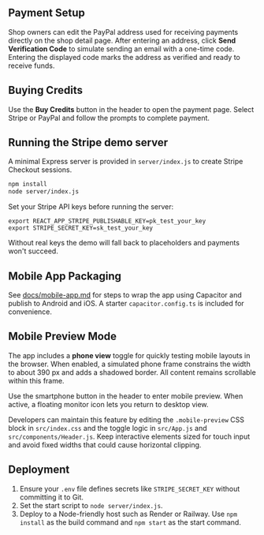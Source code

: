 ## Payment Setup

Shop owners can edit the PayPal address used for receiving payments directly on the shop detail page. After entering an address, click **Send Verification Code** to simulate sending an email with a one-time code. Entering the displayed code marks the address as verified and ready to receive funds.

## Buying Credits

Use the **Buy Credits** button in the header to open the payment page. Select Stripe or PayPal and follow the prompts to complete payment.

## Running the Stripe demo server

A minimal Express server is provided in `server/index.js` to create Stripe Checkout sessions.

```bash
npm install
node server/index.js
```

Set your Stripe API keys before running the server:

```
export REACT_APP_STRIPE_PUBLISHABLE_KEY=pk_test_your_key
export STRIPE_SECRET_KEY=sk_test_your_key
```

Without real keys the demo will fall back to placeholders and payments won't succeed.

## Mobile App Packaging

See [docs/mobile-app.md](docs/mobile-app.md) for steps to wrap the app using Capacitor and publish to Android and iOS. A starter `capacitor.config.ts` is included for convenience.

## Mobile Preview Mode

The app includes a **phone view** toggle for quickly testing mobile layouts in the browser. When enabled, a simulated phone frame constrains the width to about 390&nbsp;px and adds a shadowed border. All content remains scrollable within this frame.

Use the smartphone button in the header to enter mobile preview. When active, a floating monitor icon lets you return to desktop view.

Developers can maintain this feature by editing the `.mobile-preview` CSS block in `src/index.css` and the toggle logic in `src/App.js` and `src/components/Header.js`. Keep interactive elements sized for touch input and avoid fixed widths that could cause horizontal clipping.
## Deployment

1. Ensure your `.env` file defines secrets like `STRIPE_SECRET_KEY` without committing it to Git.
2. Set the start script to `node server/index.js`.
3. Deploy to a Node-friendly host such as Render or Railway. Use `npm install` as the build command and `npm start` as the start command.


